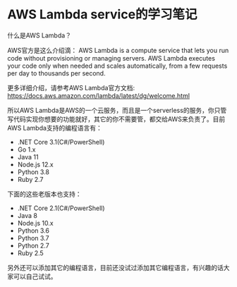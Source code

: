 # AWS Lambda service的学习笔记

什么是AWS Lambda？

AWS官方是这么介绍滴： AWS Lambda is a compute service that lets you run code without provisioning or managing servers. AWS Lambda executes your code only when needed and scales automatically, from a few requests per day to thousands per second.

更多详细介绍，请参考AWS Lambda官方文档: https://docs.aws.amazon.com/lambda/latest/dg/welcome.html

所以AWS Lambda是AWS的一个云服务，而且是一个serverless的服务，你只管写代码实现你想要的功能就好，其它的你不需要管，都交给AWS来负责了。目前AWS Lambda支持的编程语言有：

- .NET Core 3.1(C#/PowerShell)
- Go 1.x
- Java 11
- Node.js 12.x
- Python 3.8
- Ruby 2.7

下面的这些老版本也支持：

- .NET Core 2.1(C#/PowerShell)
- Java 8
- Node.js 10.x
- Python 3.6
- Python 3.7
- Python 2.7
- Ruby 2.5

另外还可以添加其它的编程语言，目前还没试过添加其它编程语言，有兴趣的话大家可以自己试试。



